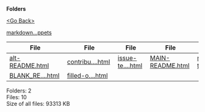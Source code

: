 **Folders**

[&lt;Go Back&gt;](../right.html)

[markdown...ppets](markdown-snippets/right.html)

<table><thead><tr class="header"><th><strong>File</strong></th><th><strong>File</strong></th><th><strong>File</strong></th><th><strong>File</strong></th><th><strong>File</strong></th><th><strong>File</strong></th><th><strong>File</strong></th><th><strong>File</strong></th></tr></thead><tbody><tr class="odd"><td><a href="alt-README.html">alt-README.html</a> </td><td><a href="contributing-template.html">contribu....html</a> </td><td><a href="issue-template.html">issue-te....html</a> </td><td><a href="MAIN-README.html">MAIN-README.html</a> </td><td><a href="notes-template.html">notes-te....html</a> </td><td><a href="readme-alt-2.html">readme-a....html</a> </td><td><a href="README.html">README.html</a> </td><td><a href="Standard-Project-README.html">Standard....html</a> </td></tr><tr class="even"><td><a href="BLANK_README.html">BLANK_RE....html</a> </td><td><a href="filled-out-readme.html">filled-o....html</a> </td><td></td><td></td><td></td><td></td><td></td><td></td></tr></tbody></table>

Folders: 2  
Files: 10  
Size of all files: 93313 KB
